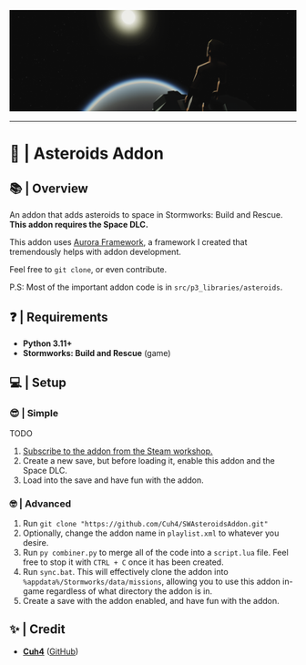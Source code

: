 ![Game Screenshot](imgs/readme_topimage.png)

---

# 🌠 | Asteroids Addon

## 📚 | Overview
An addon that adds asteroids to space in Stormworks: Build and Rescue. **This addon requires the Space DLC.**

This addon uses [Aurora Framework](https://github.com/Cuh4/AuroraFramework), a framework I created that tremendously helps with addon development.

Feel free to `git clone`, or even contribute.

P.S: Most of the important addon code is in `src/p3_libraries/asteroids`.

## ❓ | Requirements
- **Python 3.11+**
- **Stormworks: Build and Rescue** (game)

## 💻 | Setup
### 😎 | Simple
TODO
1) [Subscribe to the addon from the Steam workshop.](https://www.add-link.com)
2) Create a new save, but before loading it, enable this addon and the Space DLC.
3) Load into the save and have fun with the addon.

### 🤓 | Advanced
1) Run `git clone "https://github.com/Cuh4/SWAsteroidsAddon.git"`
2) Optionally, change the addon name in `playlist.xml` to whatever you desire.
3) Run `py combiner.py` to merge all of the code into a `script.lua` file. Feel free to stop it with `CTRL + C` once it has been created.
4) Run `sync.bat`. This will effectively clone the addon into `%appdata%/Stormworks/data/missions`, allowing you to use this addon in-game regardless of what directory the addon is in.
5) Create a save with the addon enabled, and have fun with the addon.

## ✨ | Credit
- [**Cuh4**](https://discord.com/users/1141077132915777616) ([GitHub](https://github.com/Cuh4)) 